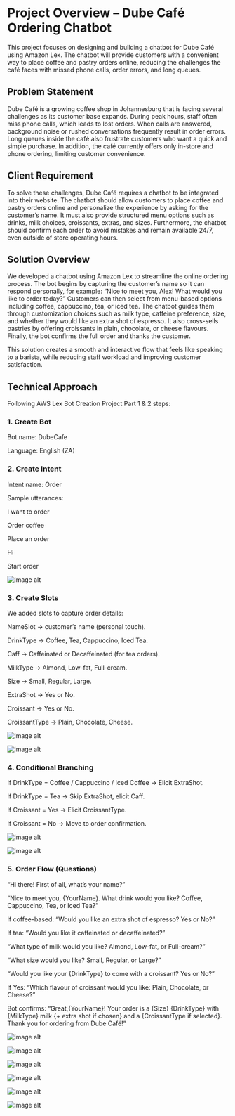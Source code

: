 # Project Overview – Dube Café Ordering Chatbot

This project focuses on designing and building a chatbot for Dube Café using Amazon Lex. The chatbot will provide customers with a convenient way to place coffee and pastry orders online, reducing the challenges the café faces with missed phone calls, order errors, and long queues.

## Problem Statement

Dube Café is a growing coffee shop in Johannesburg that is facing several challenges as its customer base expands. During peak hours, staff often miss phone calls, which leads to lost orders. When calls are answered, background noise or rushed conversations frequently result in order errors. Long queues inside the café also frustrate customers who want a quick and simple purchase. In addition, the café currently offers only in-store and phone ordering, limiting customer convenience.

## Client Requirement

To solve these challenges, Dube Café requires a chatbot to be integrated into their website. The chatbot should allow customers to place coffee and pastry orders online and personalize the experience by asking for the customer’s name. It must also provide structured menu options such as drinks, milk choices, croissants, extras, and sizes. Furthermore, the chatbot should confirm each order to avoid mistakes and remain available 24/7, even outside of store operating hours.

## Solution Overview

We developed a chatbot using Amazon Lex to streamline the online ordering process. The bot begins by capturing the customer’s name so it can respond personally, for example: “Nice to meet you, Alex! What would you like to order today?” Customers can then select from menu-based options including coffee, cappuccino, tea, or iced tea. The chatbot guides them through customization choices such as milk type, caffeine preference, size, and whether they would like an extra shot of espresso. It also cross-sells pastries by offering croissants in plain, chocolate, or cheese flavours. Finally, the bot confirms the full order and thanks the customer.

This solution creates a smooth and interactive flow that feels like speaking to a barista, while reducing staff workload and improving customer satisfaction.

## Technical Approach

Following AWS Lex Bot Creation Project Part 1 & 2 steps:

### 1. Create Bot

Bot name: DubeCafe

Language: English (ZA)

### 2. Create Intent

Intent name: Order

Sample utterances:

I want to order

Order coffee

Place an order

Hi

Start order


![image alt](https://github.com/Nndoza/AWS-re-start-Program/blob/a87d897672f8e5ed5746340517d37ae6dd397587/Project%3A%20Amazon%20Lex%20Bot/utterances.png)

### 3. Create Slots

We added slots to capture order details:

NameSlot → customer’s name (personal touch).

DrinkType → Coffee, Tea, Cappuccino, Iced Tea.

Caff → Caffeinated or Decaffeinated (for tea orders).

MilkType → Almond, Low-fat, Full-cream.

Size → Small, Regular, Large.

ExtraShot → Yes or No.

Croissant → Yes or No.

CroissantType → Plain, Chocolate, Cheese.

![image alt](https://github.com/Nndoza/AWS-re-start-Program/blob/a87d897672f8e5ed5746340517d37ae6dd397587/Project%3A%20Amazon%20Lex%20Bot/slot%20type%20for%20drinktype.png)


![image alt](https://github.com/Nndoza/AWS-re-start-Program/blob/a87d897672f8e5ed5746340517d37ae6dd397587/Project%3A%20Amazon%20Lex%20Bot/slottype%20for%20size.png)

### 4. Conditional Branching

If DrinkType = Coffee / Cappuccino / Iced Coffee → Elicit ExtraShot.

If DrinkType = Tea → Skip ExtraShot, elicit Caff.

If Croissant = Yes → Elicit CroissantType.

If Croissant = No → Move to order confirmation.

![image alt](https://github.com/Nndoza/AWS-re-start-Program/blob/a87d897672f8e5ed5746340517d37ae6dd397587/Project%3A%20Amazon%20Lex%20Bot/condtion%20branch.png)


![image alt](https://github.com/Nndoza/AWS-re-start-Program/blob/a87d897672f8e5ed5746340517d37ae6dd397587/Project%3A%20Amazon%20Lex%20Bot/tea%20branch.png)

### 5. Order Flow (Questions)

“Hi there! First of all, what’s your name?”

“Nice to meet you, {YourName}. What drink would you like? Coffee, Cappuccino, Tea, or Iced Tea?”

If coffee-based: “Would you like an extra shot of espresso? Yes or No?”

If tea: “Would you like it caffeinated or decaffeinated?”

“What type of milk would you like? Almond, Low-fat, or Full-cream?”

“What size would you like? Small, Regular, or Large?”

“Would you like your {DrinkType} to come with a croissant? Yes or No?”

If Yes: “Which flavour of croissant would you like: Plain, Chocolate, or Cheese?”

Bot confirms: “Great,{YourName}! Your order is a {Size} {DrinkType} with {MilkType} milk {+ extra shot if chosen} and a {CroissantType if selected}. Thank you for ordering from Dube Café!”

![image alt](https://github.com/Nndoza/AWS-re-start-Program/blob/fc05452a52644bdd5721860b684057329fc183ed/Project%3A%20Amazon%20Lex%20Bot/Screenshot%202025-09-04%20045717.png)


![image alt](https://github.com/Nndoza/AWS-re-start-Program/blob/fc05452a52644bdd5721860b684057329fc183ed/Project%3A%20Amazon%20Lex%20Bot/Screenshot%202025-09-04%20045754.png)


![image alt](https://github.com/Nndoza/AWS-re-start-Program/blob/fc05452a52644bdd5721860b684057329fc183ed/Project%3A%20Amazon%20Lex%20Bot/Screenshot%202025-09-04%20045829.png)

![image alt](https://github.com/Nndoza/AWS-re-start-Program/blob/fc05452a52644bdd5721860b684057329fc183ed/Project%3A%20Amazon%20Lex%20Bot/Screenshot%202025-09-04%20045853.png)

![image alt](https://github.com/Nndoza/AWS-re-start-Program/blob/fc05452a52644bdd5721860b684057329fc183ed/Project%3A%20Amazon%20Lex%20Bot/Screenshot%202025-09-04%20045910.png)

![image alt](https://github.com/Nndoza/AWS-re-start-Program/blob/fc05452a52644bdd5721860b684057329fc183ed/Project%3A%20Amazon%20Lex%20Bot/Screenshot%202025-09-04%20045938.png)

